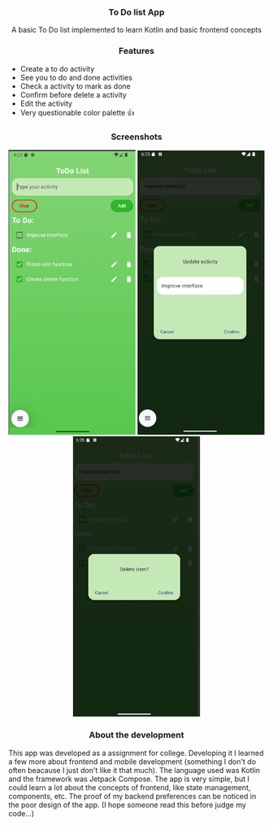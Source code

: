 
<div align="center">

  <h3 align="center">To Do list App</h3>

  <p align="center">
    A basic To Do list implemented to learn Kotlin and basic frontend concepts
  </p>
</div>
<h3 align="center">Features</h3>
<ul>
    <li>Create a to do activity</li>
    <li>See you to do and done activities</li>
    <li>Check a activity to mark as done</li>
    <li>Confirm before delete a activity</li>
    <li>Edit the activity</li>
    <li>Very questionable color palette 👍</li>
</ul>
<h3 align="center">Screenshots</h3>
<div align="center" flex="row" style="gap: 20px; justify-content: center;">
    <img src="images/initial.png" alt="screenshot1" width=250/>
    <img src="images/update.png" alt="screenshot2" width=250/>
    <img src="images/delete.png" alt="screenshot3" width=250/>
</div>
<h3 align="center">About the development</h3>
<p>
  This app was developed as a assignment for college. Developing it I learned a few more about frontend and mobile development (something I don't do often beacause I just don't like it that much). The language used was Kotlin and the framework was Jetpack Compose. The app is very simple, but I could learn a lot about the concepts of frontend, like state management, components, etc. The proof of my backend preferences can be noticed in the poor design of the app. (I hope someone read this before judge my code...)
</p>